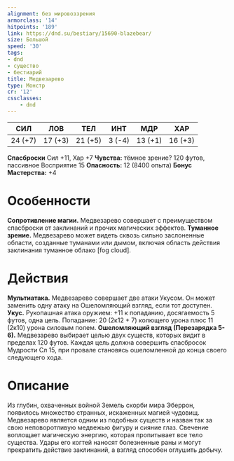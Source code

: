 ```yaml
---
alignment: без мировоззрения
armorclass: '14'
hitpoints: '189'
link: https://dnd.su/bestiary/15690-blazebear/
size: Большой
speed: '30'
tags:
- dnd
- существо
- бестиарий
title: Медвезарево
type: Монстр
cr: '12'
cssclasses:
    - dnd
---
```



| СИЛ | ЛОВ | ТЕЛ | ИНТ | МДР | ХАР |
|---|---|---|---|---|---|
| 24 (+7) | 17 (+3) | 21 (+5) | 3 (-4) | 13 (+1) | 16 (+3) |
**Спасброски** Сил +11, Хар +7
**Чувства:** тёмное зрение? 120 футов, пассивное Восприятие 15
**Опасность:** 12 (8400 опыта)
**Бонус Мастерства:** +4


# Особенности
**Сопротивление магии.** Медвезарево совершает с преимуществом спасброски от заклинаний и прочих магических эффектов.
**Туманное зрение.** Медвезарево может видеть сквозь сильно заслоненные области, созданные туманами или дымом, включая область действия заклинания туманное облако [fog cloud].


# Действия
**Мультиатака.** Медвезарево совершает две атаки Укусом. Он может заменить одну атаку на Ошеломляющий взгляд, если тот доступен.
**Укус.** Рукопашная атака оружием: +11 к попаданию, досягаемость 5 футов, одна цель. Попадание: 20 (2к12 + 7) колющего урона плюс 11 (2к10) урона силовым полем.
**Ошеломляющий взгляд (Перезарядка 5-6).** Медвезарево выбирает целью двух существ, которых видит в пределах 120 футов. Каждая цель должна совершить спасбросок Мудрости Сл 15, при провале становясь ошеломленной до конца своего следующего хода.


# Описание
Из глубин, охваченных войной Земель скорби мира Эберрон, появилось множество странных, искаженных магией чудовищ. Медвезарево является одним из подобных существ и назван так за свою неповоротливую медвежью фигуру и сияние глаз. Свечение воплощает магическую энергию, которая пропитывает все тело существа. Удары его когтей наносят болезненные раны и могут прекратить действие заклинаний, а взгляд способен оглушить добычу.